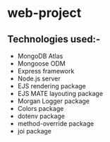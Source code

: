 # web-project

## Technologies used:-
* MongoDB Atlas
* Mongoose ODM
* Express framework
* Node.js server
* EJS rendering package
* EJS MATE layouting package
* Morgan Logger package
* Colors package
* dotenv package
* method-override package
* joi package